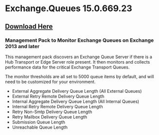 # Exchange.Queues 15.0.669.23

## [Download Here][Download]

[Download]: https://github.com/thekevinholman/Exchange.Queues/releases/download/15.0.669.23/Exchange.Queues.mp

### Management Pack to Monitor Exchange Queues on Exchange 2013 and later

This management pack discovers an Exchange Queue Server if there is a Hub Transport or Edge Server role present.
It then monitors and collects performance data for the critical Exchange Transport Queues.

The monitor thresholds are all set to 5000 queue items by default, and will need to be customized for your environment.

* External Aggregate Delivery Queue Length (All External Queues)
* External Retry Remote Delivery Queue Length
* Internal Aggregate Delivery Queue Length (All Internal Queues)
* Internal Retry Remote Delivery Queue Length
* Retry Non-Smtp Delivery Queue Length
* Retry Mailbox Delivery Queue Length
* Submission Queue Length
* Unreachable Queue Length
